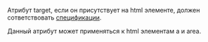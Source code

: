 <p>
    Атрибут target, если он присутствует на html элементе, должен сответствовать <a href="https://html.spec.whatwg.org/multipage/browsers.html#valid-browsing-context-name-or-keyword" target="_blank">спецификации</a>.
</p>

<p>
    Данный атрибут может применяться к html элементам <LE>a</LE> и <LE>area</LE>.
</p>
